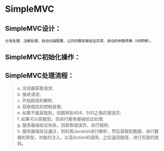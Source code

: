 # SimpleMVC

  ## SimpleMVC设计：
    分发处理、注解处理、自动扫描配置、公共的服务端验证实现、自动的参数转换（VO转换）。
    
  ## SimpleMVC初始化操作：
  
  
  
  ## SimpleMVC处理流程：
  > a. 浏览器获取请求; <br/>
  b. 接收请求; <br/>
  c. 开始路径的解析; <br/>
  d. 获取相应的控制层类; <br/>
  e. 如果不能获取到，则跳转到404、500之类的错误页; <br/>
  f. 如果可以获取到，则进行服务器端验证处理;  <br/>
  g. 服务器端验证失败，则获取错误页，进行跳转;  <br/>
  h. 服务器端验证通过，则利用Javasist进行解析，然后获取到数据，进行数据的转型，对象的注入，以及Action的调用，之后返回路径，进行页面的跳转。  <br/>
  
